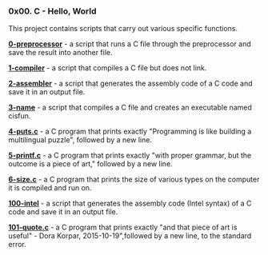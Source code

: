### 0x00. C - Hello, World

This project contains scripts that carry out various specific functions.

**[0-preprocessor](https://github.com/Mardie328/alx-low_level_programming/blob/main/0x00-hello_world/0-preprocessor)** - a script that runs a C file through the preprocessor and save the result into another file.

**[1-compiler](https://github.com/Mardie328/alx-low_level_programming/blob/main/0x00-hello_world/1-compiler)** - a script that compiles a C file but does not link.

**[2-assembler](https://github.com/Mardie328/alx-low_level_programming/blob/main/0x00-hello_world/2-assembler)** - a script that generates the assembly code of a C code and save it in an output file.

**[3-name](https://github.com/Mardie328/alx-low_level_programming/blob/main/0x00-hello_world/3-name)** - a script that compiles a C file and creates an executable named cisfun.

**[4-puts.c](https://github.com/Mardie328/alx-low_level_programming/blob/main/0x00-hello_world/4-puts.c)** - a C program that prints exactly "Programming is like building a multilingual puzzle", followed by a new line.

**[5-printf.c](https://github.com/Mardie328/alx-low_level_programming/blob/main/0x00-hello_world/5-printf.c)** - a C program that prints exactly "with proper grammar, but the outcome is a piece of art," followed by a new line.

**[6-size.c](https://github.com/Mardie328/alx-low_level_programming/blob/main/0x00-hello_world/6-size.c)** - a C program that prints the size of various types on the computer it is compiled and run on.

**[100-intel](https://github.com/Mardie328/alx-low_level_programming/blob/main/0x00-hello_world/100-intel)** - a script that generates the assembly code (Intel syntax) of a C code and save it in an output file.

**[101-quote.c](https://github.com/Mardie328/alx-low_level_programming/blob/main/0x00-hello_world/101-quote.c)** - a C program that prints exactly "and that piece of art is useful" - Dora Korpar, 2015-10-19",followed by a new line, to the standard error.
